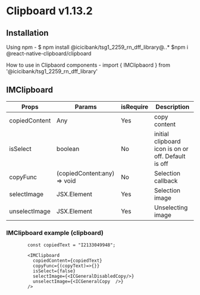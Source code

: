 # Clipboard v1.13.2

## Installation

Using npm -
$ npm install @icicibank/tsg1_2259_rn_dff_library@*.*.*
$npm i @react-native-clipboard/clipboard

How to use in Clipbaord components -
import { IMClipbaord } from '@icicibank/tsg1_2259_rn_dff_library'

## IMClipboard

| Props         | Params                      | isRequire | Description                                         |
| ------------- | --------------------------- | --------- | --------------------------------------------------- |
| copiedContent | Any                         | Yes       | copy content                                        |
| isSelect      | boolean                     | No        | initial clipboard icon is on or off. Default is off |
| copyFunc      | (copiedContent:any) => void | No        | Selection callback                                  |
| selectImage   | JSX.Element                 | Yes       | Selection image                                     |
| unselectImage | JSX.Element                 | Yes       | Unselecting image                                   |

### IMClipboard example (clipboard)

```JSX
        const copiedText = "I2133049948";

        <IMClipboard
          copiedContent={copiedText}
          copyFunc={(copyText)=>{}}
          isSelect={false}
          selectImage={<ICGeneralDisabledCopy/>}
          unselectImage={<ICGeneralCopy  />}
        />
```
